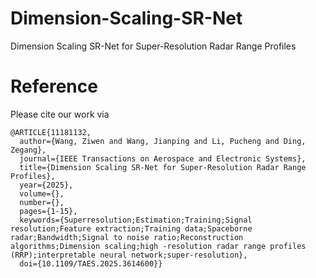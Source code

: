 # Dimension-Scaling-SR-Net
Dimension Scaling SR-Net for Super-Resolution Radar Range Profiles






# Reference
Please cite our work via 
```
@ARTICLE{11181132,
  author={Wang, Ziwen and Wang, Jianping and Li, Pucheng and Ding, Zegang},
  journal={IEEE Transactions on Aerospace and Electronic Systems}, 
  title={Dimension Scaling SR-Net for Super-Resolution Radar Range Profiles}, 
  year={2025},
  volume={},
  number={},
  pages={1-15},
  keywords={Superresolution;Estimation;Training;Signal resolution;Feature extraction;Training data;Spaceborne radar;Bandwidth;Signal to noise ratio;Reconstruction algorithms;Dimension scaling;high -resolution radar range profiles (RRP);interpretable neural network;super-resolution},
  doi={10.1109/TAES.2025.3614600}}
```
